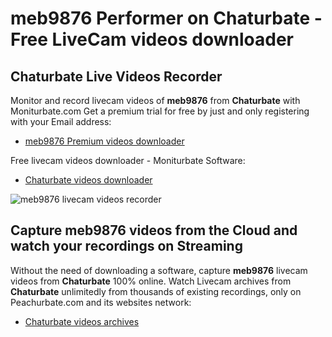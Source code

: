 # meb9876 Performer on Chaturbate - Free LiveCam videos downloader

## Chaturbate Live Videos Recorder

Monitor and record livecam videos of **meb9876** from **Chaturbate** with Moniturbate.com
Get a premium trial for free by just and only registering with your Email address:
* [meb9876 Premium videos downloader](https://moniturbate.com/request-demo-licence-key.html)

Free livecam videos downloader - Moniturbate Software:
* [Chaturbate videos downloader](https://moniturbate.com/moniturbate-download-software.html)

![meb9876 livecam videos recorder](https://peachurnet.com/templates/moniturbate-software.png)


## Capture meb9876 videos from the Cloud and watch your recordings on Streaming

Without the need of downloading a software, capture **meb9876** livecam videos from **Chaturbate** 100% online.
Watch Livecam archives from **Chaturbate** unlimitedly from thousands of existing recordings, only on Peachurbate.com and its websites network:
* [Chaturbate videos archives](https://peachurnet.com/)